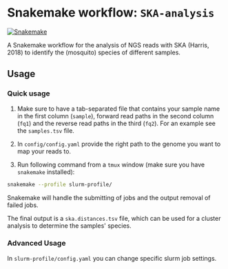 # Snakemake workflow: `SKA-analysis`

[![Snakemake](https://img.shields.io/badge/snakemake-≥6.3.0-brightgreen.svg)](https://snakemake.github.io)


A Snakemake workflow for the analysis of NGS reads with SKA (Harris, 2018) to identify the (mosquito) species of different samples.


## Usage
### Quick usage

1. Make sure to have a tab-separated file that contains your sample name in the first column (`sample`), forward read paths in the second column (`fq1`) and the reverse read paths in the third (`fq2`). For an example see the `samples.tsv` file.

2. In `config/config.yaml` provide the right path to the genome you want to map your reads to.

3. Run following command from a `tmux` window (make sure you have `snakemake` installed):

```bash
snakemake --profile slurm-profile/
```

Snakemake will handle the submitting of jobs and the output removal of failed jobs.

The final output is a `ska.distances.tsv` file, which can be used for a cluster analysis to determine the samples' species.

### Advanced Usage
In `slurm-profile/config.yaml` you can change specific slurm job settings.

